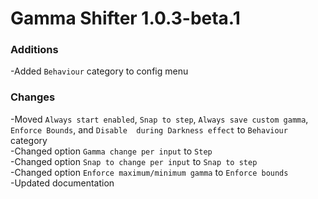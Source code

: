 # Gamma Shifter 1.0.3-beta.1

### Additions
-Added `Behaviour` category to config menu <br>

### Changes
-Moved `Always start enabled`, `Snap to step`, `Always save custom gamma`, `Enforce Bounds`, and `Disable 
during Darkness effect` to `Behaviour` category <br>
-Changed option `Gamma change per input` to `Step` <br>
-Changed option `Snap to change per input` to `Snap to step` <br>
-Changed option `Enforce maximum/minimum gamma` to `Enforce bounds` <br>
-Updated documentation <br>